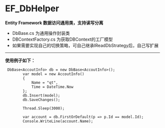 # EF_DbHelper
**Entity Framework 数据访问通用类，支持读写分离**

- DbBase.cs 为通用操作封装类
- DBContextFactory.cs 为获取DBContext的工厂模型
- 如果需要实现自己的切换策略，可自己继承IReadDbStrategy后，自己写扩展

---

**使用例子如下：**

     DbBase<AccoutInfo> db = new DbBase<AccoutInfo>();
            var model = new AccoutInfo()
            {
                Name = "qt",
                Time = DateTime.Now
            };
            db.Insert(model);
            db.SaveChanges();

            Thread.Sleep(3000);

            var account = db.FirstOrDefault(p => p.Id == model.Id);
            Console.WriteLine(account.Name);
